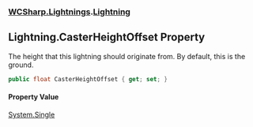 ### [WCSharp.Lightnings](WCSharp.Lightnings.md 'WCSharp.Lightnings').[Lightning](WCSharp.Lightnings.Lightning.md 'WCSharp.Lightnings.Lightning')

## Lightning.CasterHeightOffset Property

The height that this lightning should originate from. By default, this is the ground.

```csharp
public float CasterHeightOffset { get; set; }
```

#### Property Value
[System.Single](https://docs.microsoft.com/en-us/dotnet/api/System.Single 'System.Single')